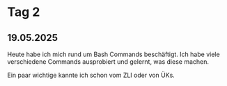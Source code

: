 # Tag 2

## 19.05.2025

Heute habe ich mich rund um Bash Commands beschäftigt.
Ich habe viele verschiedene Commands ausprobiert und gelernt, was diese machen.

Ein paar wichtige kannte ich schon vom ZLI oder von ÜKs.
